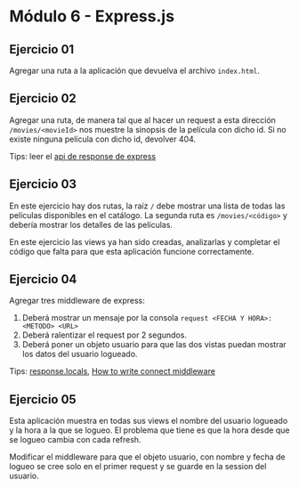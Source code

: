 # Módulo 6 - Express.js

## Ejercicio 01

Agregar una ruta a la aplicación que devuelva el archivo ```index.html```.

## Ejercicio 02

Agregar una ruta, de manera tal que al hacer un request a esta dirección ```/movies/<movieId>``` nos muestre la sinopsis de la película con dicho id. Si no existe ninguna película con dicho id, devolver 404.

Tips: leer el [api de response de express](http://expressjs.com/api.html) 

## Ejercicio 03

En este ejercicio hay dos rutas, la raíz ```/``` debe mostrar una lista de todas las películas disponibles en el catálogo. La segunda ruta es ```/movies/<código>``` y debería mostrar los detalles de las películas.

En este ejercicio las views ya han sido creadas, analizarlas y completar el código que falta para que esta aplicación funcione correctamente.

## Ejercicio 04

Agregar tres middleware de express:

1.  Deberá mostrar un mensaje por la consola ```request <FECHA Y HORA>: <METODO> <URL>```
2.  Deberá ralentizar el request por 2 segundos. 
3.  Deberá poner un objeto usuario para que las dos vistas puedan mostrar los datos del usuario logueado.

Tips: [response.locals](http://expressjs.com/api.html#res.locals), [How to write connect middleware](http://www.hacksparrow.com/how-to-write-midddleware-for-connect-express-js.html)

## Ejercicio 05

Esta aplicación muestra en todas sus views el nombre del usuario logueado y la hora a la que se logueo. El problema que tiene es que la hora desde que se logueo cambia con cada refresh.

Modificar el middleware para que el objeto usuario, con nombre y fecha de logueo se cree solo en el primer request y se guarde en la session del usuario.
